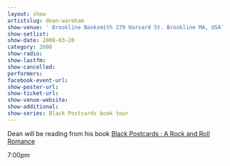 ```yaml
---
layout: show
artistslug: dean-wareham
show-venue: ' Brookline Booksmith 279 Harvard St. Brookline MA, USA'
show-setlist: 
show-date: 2008-03-20
category: 2008
show-radio: 
show-lastfm: 
show-cancelled: 
performers: 
facebook-event-url: 
show-poster-url: 
show-ticket-url: 
show-venue-website: 
show-additional: 
show-series: Black Postcards book tour
---
```

<p>Dean will be reading from his book <a href="http://shop.fullofwishes.co.uk/us/1594201552">Black Postcards : A Rock and Roll Romance</a></p><p>7:00pm</p>
